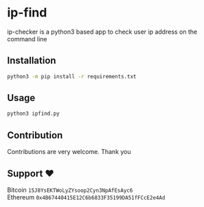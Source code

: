 # ip-find

ip-checker is a python3 based app to check user ip address on the command line

## Installation 

```bash
python3 -m pip install -r requirements.txt
```

## Usage 

```bash
python3 ipfind.py
```

## Contribution

Contributions are very welcome. Thank you

## Support :heart:

Bitcoin `15J8YsEKTWoLyZYsoop2Cyn3NpAfEsAyc6` <br />
Ethereum `0x4B67440415E12C6b6833F35199DA51fFCcE2e4Ad`
